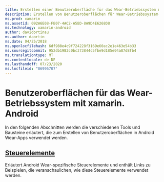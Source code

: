 ```yaml
---
title: Erstellen einer Benutzeroberfläche für das Wear-Betriebssystem mit xamarin. Android
description: Erstellen von Benutzeroberflächen für Wear-Betriebssystem-apps
ms.prod: xamarin
ms.assetid: 092A6E08-FB07-4AC2-A5BD-8A9D4E6268D8
ms.technology: xamarin-android
author: davidortinau
ms.author: daortin
ms.date: 04/25/2018
ms.openlocfilehash: 6df988e4c9f724228f3169e60ac2e1e463e54b33
ms.sourcegitcommit: 952db1983c0bc373844c5fbe9d185e04a87d8fb4
ms.translationtype: MT
ms.contentlocale: de-DE
ms.lasthandoff: 07/23/2020
ms.locfileid: "86996707"
---
```

# <a name="user-interfaces-for-wear-os-with-xamarinandroid"></a>Benutzeroberflächen für das Wear-Betriebssystem mit xamarin. Android

In den folgenden Abschnitten werden die verschiedenen Tools und Bausteine erläutert, die zum Erstellen von Benutzeroberflächen in Android Wear-Apps verwendet werden.

## <a name="controls"></a>[Steuerelemente](~/android/wear/user-interface/controls/index.md)

Erläutert Android Wear-spezifische Steuerelemente und enthält Links zu Beispielen, die veranschaulichen, wie diese Steuerelemente verwendet werden.
